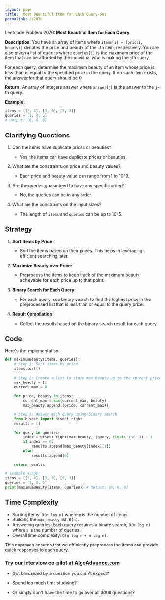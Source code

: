 ```yaml
---
layout: page
title:  Most Beautiful Item for Each Query-out
permalink: /s2070
---
```


Leetcode Problem 2070: **Most Beautiful Item for Each Query**

**Description:**
You have an array of items where `items[i] = [pricei, beautyi]` denotes the price and beauty of the `i`th item, respectively. You are also given a list of queries where `queries[j]` is the maximum price of the item that can be afforded by the individual who is making the `j`th query. 

For each query, determine the maximum beauty of an item whose price is less than or equal to the specified price in the query. If no such item exists, the answer for that query should be 0.

**Return:** An array of integers answer where `answer[j]` is the answer to the `j`-th query.

**Example:**
```python
items = [[2, 4], [3, 6], [5, 3]]
queries = [1, 4, 5]
# Output: [0, 6, 6]
```

## Clarifying Questions

1. Can the items have duplicate prices or beauties?
   - Yes, the items can have duplicate prices or beauties.
   
2. What are the constraints on price and beauty values?
   - Each price and beauty value can range from 1 to 10^9.
   
3. Are the queries guaranteed to have any specific order?
   - No, the queries can be in any order.

4. What are the constraints on the input sizes?
   - The length of `items` and `queries` can be up to 10^5.

## Strategy

1. **Sort Items by Price:** 
   - Sort the items based on their prices. This helps in leveraging efficient searching later.

2. **Maximize Beauty over Price:**
   - Preprocess the items to keep track of the maximum beauty achievable for each price up to that point. 

3. **Binary Search for Each Query:**
   - For each query, use binary search to find the highest price in the preprocessed list that is less than or equal to the query price.
   
4. **Result Compilation:**
   - Collect the results based on the binary search result for each query.

## Code

Here's the implementation:

```python
def maximumBeauty(items, queries):
    # Step 1: Sort items by price
    items.sort()
    
    # Step 2: Create a list to store max beauty up to the current price
    max_beauty = []
    current_max = 0
    
    for price, beauty in items:
        current_max = max(current_max, beauty)
        max_beauty.append((price, current_max))
    
    # Step 3: Answer each query using binary search
    from bisect import bisect_right
    results = []
    
    for query in queries:
        index = bisect_right(max_beauty, (query, float('inf'))) - 1
        if index >= 0:
            results.append(max_beauty[index][1])
        else:
            results.append(0)
    
    return results

# Example usage:
items = [[2, 4], [3, 6], [5, 3]]
queries = [1, 4, 5]
print(maximumBeauty(items, queries)) # Output: [0, 6, 6]
```

## Time Complexity

- Sorting items: `O(n log n)` where `n` is the number of items.
- Building the `max_beauty` list: `O(n)`.
- Answering queries: Each query requires a binary search, `O(m log n)` where `m` is the number of queries.
- Overall time complexity: `O(n log n + m log n)`.

This approach ensures that we efficiently preprocess the items and provide quick responses to each query.


### Try our interview co-pilot at [AlgoAdvance.com](https://algoAdvance.com)

- Got blindsided by a question you didn't expect?

- Spend too much time studying?

- Or simply don't have the time to go over all 3000 questions?

